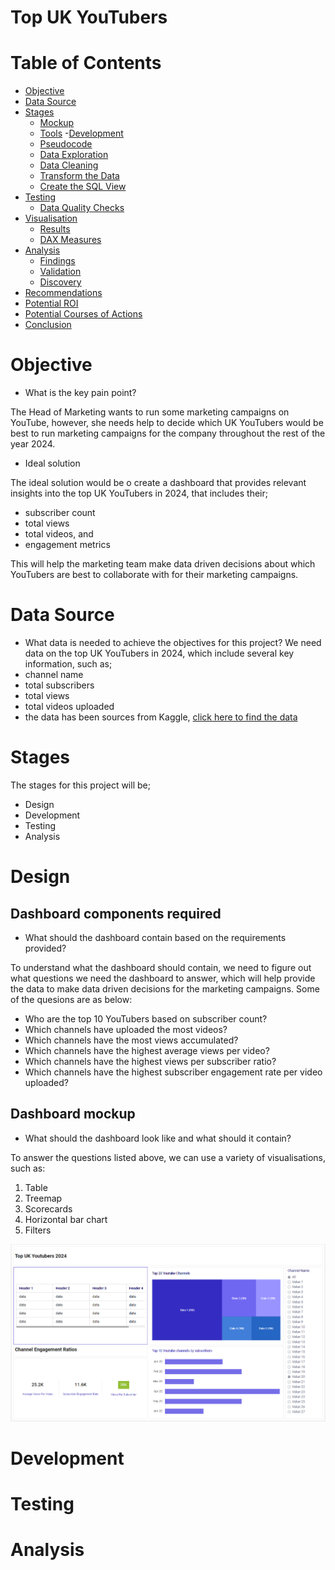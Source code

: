 # Top UK YouTubers

# Table of Contents

- [Objective](#objective)
- [Data Source](#data-source)
- [Stages](#stages)
  - [Mockup](#mockup)
  - [Tools](#tools)
-[Development](#development)
  - [Pseudocode](#pseudocode)
  - [Data Exploration](#data-exploration)
  - [Data Cleaning](#data-cleaning)
  - [Transform the Data](#transform-the-data)
  - [Create the SQL View](#create-the-sql-view)
- [Testing](#testing)
  - [Data Quality Checks](#data-quality-checks)
- [Visualisation](#visualisation)
  - [Results](#results)
  - [DAX Measures](#dax-measures)
- [Analysis](#analysis)
  - [Findings](#findings)
  - [Validation](#validation)
  - [Discovery](#discovery)
-  [Recommendations](#recommendations)
  - [Potential ROI](#potential-roi)
  - [Potential Courses of Actions](#potential-courses-of-actions)
- [Conclusion](#conclusion) 

# Objective
* What is the key pain point?

The Head of Marketing wants to run some marketing campaigns on YouTube, however, she needs help to decide which UK YouTubers would be best to run marketing campaigns for the company throughout the rest of the year 2024.

* Ideal solution

The ideal solution would be o create a dashboard that provides relevant insights into the top UK YouTubers in 2024, that includes their;

* subscriber count
* total views
* total videos, and
* engagement metrics

This will help the marketing team make data driven decisions about which YouTubers are best to collaborate with for their marketing campaigns.

# Data Source
* What data is needed to achieve the objectives for this project?
We need data on the top UK YouTubers in 2024, which include several key information, such as;
* channel name
* total subscribers
* total views
* total videos uploaded
* the data has been sources from Kaggle, [click here to find the data](https://www.kaggle.com/datasets/bhavyadhingra00020/top-100-social-media-influencers-2024-countrywise?resource=download)

# Stages
The stages for this project will be;
* Design
* Development
* Testing
* Analysis

# Design
## Dashboard components required
* What should the dashboard contain based on the requirements provided?

To understand what the dashboard should contain, we need to figure out what questions we need the dashboard to answer, which will help provide the data to make data driven decisions for the marketing campaigns. Some of the quesions are as below:
* Who are the top 10 YouTubers based on subscriber count?
* Which channels have uploaded the most videos?
* Which channels have the most views accumulated?
* Which channels have the highest average views per video?
* Which channels have the highest views per subscriber ratio?
* Which channels have the highest subscriber engagement rate per video uploaded?

## Dashboard mockup
* What should the dashboard look like and what should it contain?

To answer the questions listed above, we can use a variety of visualisations, such as:
1. Table
2. Treemap
3. Scorecards
4. Horizontal bar chart
5. Filters

![dashboard mockuo](assets/images/dashboard_mockup.png)
# Development

# Testing

# Analysis
